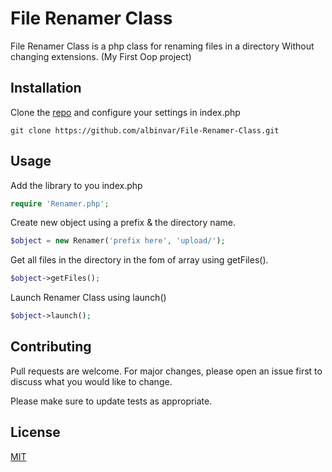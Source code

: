 # File Renamer Class

File Renamer Class is a php class for renaming files in a directory Without changing extensions. (My First Oop project)

## Installation

Clone the [repo](https://github.com/albinvar/File-Renamer-Class.git) and configure your settings in index.php

``` git clone https://github.com/albinvar/File-Renamer-Class.git ```

## Usage

Add the library to you index.php 

```php
require 'Renamer.php';
```

Create new object using a prefix & the directory name.

```php
$object = new Renamer('prefix here', 'upload/');
```

Get all files in the directory in the fom of array using getFiles().

```php 
$object->getFiles();
```

Launch Renamer Class using launch()

```php 
$object->launch();
```

## Contributing
Pull requests are welcome. For major changes, please open an issue first to discuss what you would like to change.

Please make sure to update tests as appropriate.

## License
[MIT](https://github.com/albinvar/File-Renamer-Class/blob/main/LICENSE)
